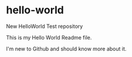# hello-world
New HelloWorld Test repository

This is my Hello World Readme file.

I'm new to Github and should know more about it.

